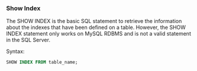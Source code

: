 ### Show Index

The SHOW INDEX is the basic SQL statement to retrieve the information about the indexes that have been defined on a table. However, the SHOW INDEX statement only works on MySQL RDBMS and is not a valid statement in the SQL Server.

Syntax:
```sql
SHOW INDEX FROM table_name;
```

